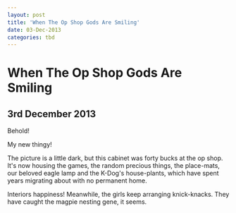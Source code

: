 ```yaml
---
layout: post
title: 'When The Op Shop Gods Are Smiling'
date: 03-Dec-2013
categories: tbd
---
```


# When The Op Shop Gods Are Smiling

## 3rd December 2013

Behold!

My new thingy!

<p <img class="photo-horiz" src="/images/2013/12/IMG_0380-1024x764.jpg" /></p>

The picture is a little dark,   but this cabinet was forty bucks at the op shop. It's now housing the games, the random precious things, the place-mats, our beloved eagle lamp and the K-Dog's house-plants, which have spent years migrating about with no permanent home.

Interiors happiness! Meanwhile, the girls keep arranging knick-knacks. They have caught the magpie nesting gene, it seems.

 
